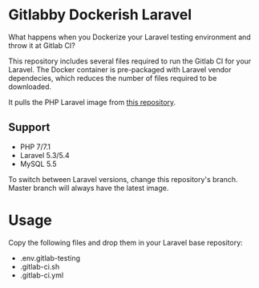 # Gitlabby Dockerish Laravel
What happens when you Dockerize your Laravel testing environment and throw it at Gitlab CI?

This repository includes several files required to run the Gitlab CI for your Laravel. The Docker container is pre-packaged with Laravel vendor dependecies, which reduces the number of files required to be downloaded. 

It pulls the PHP Laravel image from [this repository](https://github.com/GIANTCRAB/php-laravel-env).

## Support
* PHP 7/7.1
* Laravel 5.3/5.4
* MySQL 5.5

To switch between Laravel versions, change this repository's branch. Master branch will always have the latest image. 

# Usage
Copy the following files and drop them in your Laravel base repository: 

* .env.gitlab-testing
* .gitlab-ci.sh
* .gitlab-ci.yml

